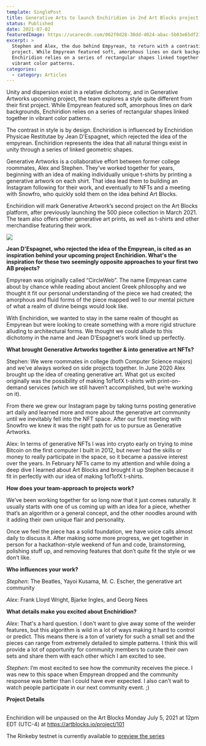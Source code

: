 ```yaml
---
template: SinglePost
title: Generative Arts to launch Enchiridion in 2nd Art Blocks project
status: Published
date: 2021-07-02
featuredImage: https://ucarecdn.com/062f0d28-30dd-4024-abac-5b03e65df211/
excerpt: >
  Stephen and Alex, the duo behind Empyrean, to return with a contrasting style
  project. While Empyrean featured soft, amorphous lines on dark backgrounds,
  Enchiridion relies on a series of rectangular shapes linked together in
  vibrant color patterns. 
categories:
  - category: Articles
---
```

Unity and dispersion exist in a relative dichotomy, and in Generative Artworks upcoming project, the team explores a style quite different from their first project. While Empyrean featured soft, amorphous lines on dark backgrounds, Enchiridion relies on a series of rectangular shapes linked together in vibrant color patterns.



The contrast in style is by design. Enchiridion is influenced by Enchiridion Physicae Restitutae by Jean D'Espagnet, which rejected the idea of the empyrean. Enchiridion represents the idea that all natural things exist in unity through a series of linked geometric shapes.



Generative Artworks is a collaborative effort between former college roommates, Alex and Stephen. They’ve worked together for years, beginning with an idea of making individually unique t-shirts by printing a generative artwork on each shirt. That idea lead them to building an Instagram following for their work, and eventually to NFTs and a meeting with Snowfro, who quickly sold them on the idea behind Art Blocks.



Enchiridion will mark Generative Artwork’s second project on the Art Blocks platform, after previously launching the 500 piece collection in March 2021. The team also offers other generative art prints, as well as t-shirts and other merchandise featuring their work.

![](https://lh6.googleusercontent.com/8S4_QhPWt0MgamueDExpXyG6cDjZvsU20713dYFpLS7oOfjbalQfR9qCDGgh4lX3hwhvlqxpbo_d2Sw8SbL6G0Dhn7cYI7cnGwAJijK5vUs5MhxXP-h6GFVgmV4bMA_xZe6iuUtI)

**Jean D'Espagnet, who rejected the idea of the Empyrean, is cited as an inspiration behind your upcoming project Enchiridion. What's the inspiration for these two seemingly opposite approaches to your first two AB projects?**



Empyrean was originally called “CircleWeb”. The name Empyrean came about by chance while reading about ancient Greek philosophy and we thought it fit our personal understanding of the piece we had created; the amorphous and fluid forms of the piece mapped well to our mental picture of what a realm of divine beings would look like.



With Enchiridion, we wanted to stay in the same realm of thought as Empyrean but were looking to create something with a more rigid structure alluding to architectural forms. We thought we could allude to this dichotomy in the name and Jean D'Espagnet's work lined up perfectly.



**What brought Generative Artworks together & into generative art NFTs?**



Stephen: We were roommates in college (both Computer Science majors) and we’ve always worked on side projects together. In June 2020 Alex brought up the idea of creating generative art. What got us excited originally was the possibility of making 1of1ofX t-shirts with print-on-demand services (which we still haven’t accomplished, but we’re working on it).



From there we grew our Instagram page by taking turns posting generative art daily and learned more and more about the generative art community until we inevitably fell into the NFT space. After our first meeting with Snowfro we knew it was the right path for us to pursue as Generative Artworks.



Alex: In terms of generative NFTs I was into crypto early on trying to mine Bitcoin on the first computer I built in 2012, but never had the skills or money to really participate in the space, so it became a passive interest over the years. In February NFTs came to my attention and while doing a deep dive I learned about Art Blocks and brought it up Stephen because it fit in perfectly with our idea of making 1of1ofX t-shirts.



**How does your team-approach to projects work?**



We’ve been working together for so long now that it just comes naturally. It usually starts with one of us coming up with an idea for a piece, whether that’s an algorithm or a general concept, and the other noodles around with it adding their own unique flair and personality.



Once we feel the piece has a solid foundation, we have voice calls almost daily to discuss it. After making some more progress, we get together in person for a hackathon-style weekend of fun and code, brainstorming, polishing stuff up, and removing features that don’t quite fit the style or we don’t like.



**Who influences your work?**

*Stephen*: The Beatles, Yayoi Kusama, M. C. Escher, the generative art community

*Alex*: Frank Lloyd Wright, Bjarke Ingles, and Georg Nees



**What details make you excited about Enchiridion?**



*Alex*: That's a hard question. I don't want to give away some of the weirder features, but this algorithm is wild in a lot of ways making it hard to control or predict. This means there is a ton of variety for such a small set and the pieces can range from extremely detailed to simple patterns. I think this will provide a lot of opportunity for community members to curate their own sets and share them with each other which I am excited to see.



*Stephen*: I’m most excited to see how the community receives the piece. I was new to this space when Empyrean dropped and the community response was better than I could have ever expected. I also can’t wait to watch people participate in our next community event. ;)



**Project Details**

\
Enchiridion will be unpaused on the Art Blocks Monday July 5, 2021 at 12pm EDT (UTC-4) at <https://artblocks.io/project/101>



The Rinkeby testnet is currently available to [preview the series](https://rinkeby.artblocks.io/project/31)